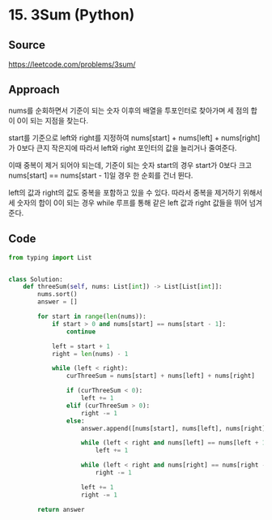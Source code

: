 # 15. 3Sum (Python)

## Source

https://leetcode.com/problems/3sum/

## Approach

nums를 순회하면서 기준이 되는 숫자 이후의 배열을 투포인터로 찾아가며 세 점의 합이 0이 되는 지점을 찾는다.

start를 기준으로 left와 right를 지정하여 nums[start] + nums[left] + nums[right]가 0보다 큰지 작은지에 따라서 left와 right 포인터의 값을 늘리거나 줄여준다.

이때 중복이 제거 되어야 되는데, 기준이 되는 숫자 start의 경우 start가 0보다 크고 nums[start] == nums[start - 1]일 경우 한 순회를 건너 뛴다.

left의 값과 right의 값도 중복을 포함하고 있을 수 있다. 따라서 중복을 제거하기 위해서 세 숫자의 합이 0이 되는 경우 while 루프를 통해 같은 left 값과 right 값들을 뛰어 넘겨준다.

## Code

```python
from typing import List


class Solution:
    def threeSum(self, nums: List[int]) -> List[List[int]]:
        nums.sort()
        answer = []

        for start in range(len(nums)):
            if start > 0 and nums[start] == nums[start - 1]:
                continue

            left = start + 1
            right = len(nums) - 1

            while (left < right):
                curThreeSum = nums[start] + nums[left] + nums[right]

                if (curThreeSum < 0):
                    left += 1
                elif (curThreeSum > 0):
                    right -= 1
                else:
                    answer.append([nums[start], nums[left], nums[right]])

                    while (left < right and nums[left] == nums[left + 1]):
                        left += 1

                    while (left < right and nums[right] == nums[right - 1]):
                        right -= 1

                    left += 1
                    right -= 1

        return answer
```
